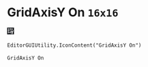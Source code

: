 # GridAxisY On `16x16`
<img src="/img/GridAxisY%20On.png" width=16 height=16>

``` CSharp
EditorGUIUtility.IconContent("GridAxisY On")
```
```
GridAxisY On
```
